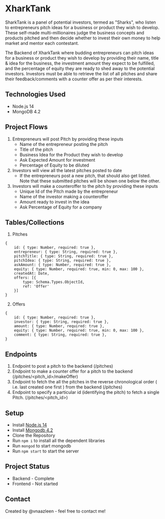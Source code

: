 # XharkTank
SharkTank is a panel of potential investors, termed as "Sharks", who listen to entrepreneurs pitch ideas for a business or product they wish to develop. These self-made multi-millionaires judge the business concepts and products pitched and then decide whether to invest their own money to help market and mentor each contestant.

The Backend of XharkTank where budding entrepreneurs can pitch ideas for a business or product they wish to develop by providing their name, title & idea for the business, the investment amount they expect to be fulfilled, and the percentage of equity they are ready to shed away to the potential investors. Investors must be able to retrieve the list of all pitches and share their feedback/comments with a counter offer as per their interests.

## Technologies Used
* Node.js 14
* MongoDB 4.2

## Project Flows
1. Entrepreneurs will post Pitch by providing these inputs
    * Name of the entrepreneur posting the pitch
    * Title of the pitch
    * Business Idea for the Product they wish to develop
    * Ask Expected Amount for investment
    * Percentage of Equity to be diluted
2. Investors will view all the latest pitches posted to date
    * If the entrepreneurs post a new pitch, that should also get listed. Note that these submitted pitches will be shown one below the other.
4. Investors will make a counteroffer to the pitch by providing these inputs
    * Unique Id of the Pitch made by the entrepreneur
    * Name of the investor making a counteroffer
    * Amount ready to invest in the idea
    * Ask Percentage of Equity for a company

## Tables/Collections
1. Pitches
```
{
    id: { type: Number, required: true },
    entrepreneur: { type: String, required: true },
    pitchTitle: { type: String, required: true },
    pitchIdea: { type: String, required: true },
    askAmount: { type: Number, required: true },
    equity: { type: Number, required: true, min: 0, max: 100 },
    createdAt: Date,
    offers: [{
        type: Schema.Types.ObjectId,
        ref: 'Offer'
    }]
}
```
2. Offers
```
{
    id: { type: Number, required: true },
    investor: { type: String, required: true },
    amount: { type: Number, required: true },
    equity: { type: Number, required: true, min: 0, max: 100 },
    comment: { type: String, required: true },
}
```

## Endpoints
1. Endpoint to post a pitch to the backend (/pitches)
2. Endpoint to make a counter offer for a pitch to the backend (/pitches/<pitch_id>/makeOffer)
3. Endpoint to fetch the all the pitches in the reverse chronological order ( i.e. last created one first ) from the backend (/pitches)
4. Endpoint to specify a particular id (identifying the pitch) to fetch a single Pitch. (/pitches/<pitch_id>)

## Setup
* Install [Node.js 14](https://nodejs.org/en/blog/release/v14.17.3/)
* Install [Mongodb 4.2](https://www.mongodb.com/try/download/community)
* Clone the Repository
* Run `npm i` to install all the dependent libraries
* Run `mongod` to start mongodb
* Run `npm start` to start the server

## Project Status
* Backend - Complete
* Frontend - Not started

## Contact
Created by @vnaazleen - feel free to contact me!
